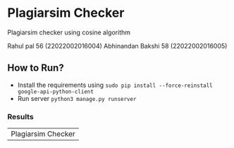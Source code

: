 # Plagiarsim Checker

Plagiarsim checker using cosine algorithm

Rahul pal 56 (22022002016004)
Abhinandan Bakshi 58 (22022002016005)

## How to Run?

- Install the requirements using `sudo pip install --force-reinstall google-api-python-client`
- Run server `python3 manage.py runserver`



### Results
<table>
  <tr>
    <td>Plagiarsim Checker</td>
  </tr>
  <tr>
   
  </tr>
 </table>
